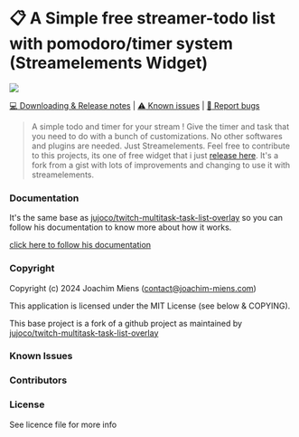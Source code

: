 # 📋 A Simple free streamer-todo list with pomodoro/timer system (Streamelements Widget)

<img src="./doc/images/overview/repository-banner.png"/>

[:computer: Downloading & Release notes](https://github.com/jojo58fr/streamer-todo/releases)   |  [:warning: Known issues](#known-issues) | [:bug: Report bugs](https://github.com/jojo58fr/streamer-todo/issues)

> A simple todo and timer for your stream ! Give the timer and task that you need to do with a bunch of customizations.
No other softwares and plugins are needed. Just Streamelements.
Feel free to contribute to this projects, its one of free widget that i just [release here](https://github.com/jojo58fr/free-streamelements-widgets). It's a fork from a gist with lots of improvements and changing to use it with streamelements. 

### Documentation

It's the same base as [jujoco/twitch-multitask-task-list-overlay](https://github.com/jujoco/twitch-multitask-task-list-overlay) so you can follow his documentation to know more about how it works.

[click here to follow his documentation](https://github.com/jujoco/twitch-multitask-task-list-overlay)

### Copyright

Copyright (c) 2024 Joachim Miens (contact@joachim-miens.com)

This application is licensed under the MIT License (see below & COPYING).

This base project is a fork of a github project as maintained by [jujoco/twitch-multitask-task-list-overlay](https://github.com/jujoco/twitch-multitask-task-list-overlay)

### Known Issues


### Contributors


### License
See licence file for more info
